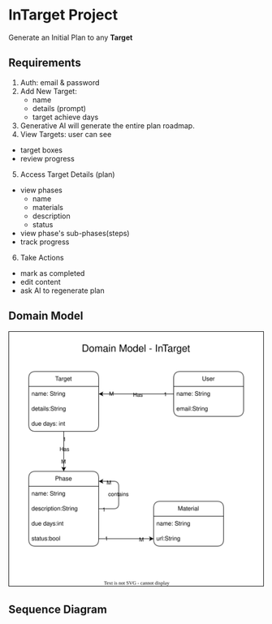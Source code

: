 # InTarget Project
Generate an Initial Plan to any **Target**

## Requirements
1. Auth: email & password
2. Add New Target:
   - name
   - details (prompt)
   - target achieve days
3. Generative AI will generate the entire plan roadmap.
4. View Targets: user can see 
  - target boxes
  - review progress
5. Access Target Details (plan)
  - view phases
    - name
    - materials
    - description
    - status
  - view phase's sub-phases(steps)
  - track progress
6. Take Actions
  - mark as completed
  - edit content
  - ask AI to regenerate plan

## Domain Model
![domain model svg](domain_model.svg)
## Sequence Diagram